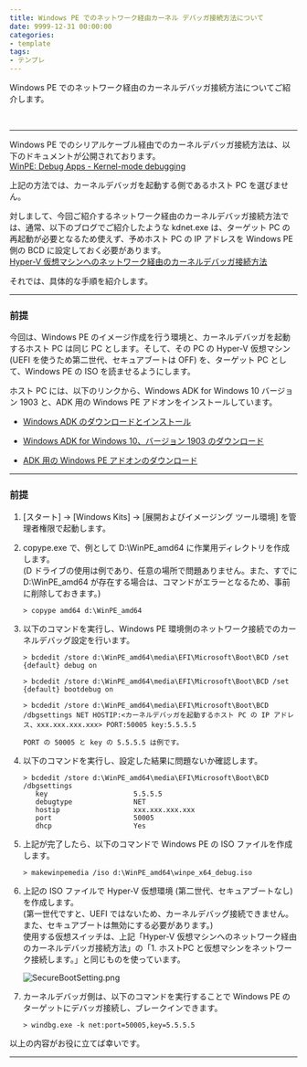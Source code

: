 ```yaml
---
title: Windows PE でのネットワーク経由カーネル デバッガ接続方法について
date: 9999-12-31 00:00:00
categories:
- template
tags:
- テンプレ
---
```

Windows PE でのネットワーク経由のカーネルデバッガ接続方法についてご紹介します。
<!-- more -->
<br>

***
Windows PE でのシリアルケーブル経由でのカーネルデバッガ接続方法は、以下のドキュメントが公開されております。  
[WinPE: Debug Apps - Kernel-mode debugging](https://docs.microsoft.com/en-us/windows-hardware/manufacture/desktop/winpe-debug-apps#kernel-mode-debugging)  

上記の方法では、カーネルデバッガを起動する側であるホスト PC を選びません。  

対しまして、今回ご紹介するネットワーク経由のカーネルデバッガ接続方法では、通常、以下のブログでご紹介したような kdnet.exe は、ターゲット PC の再起動が必要となるため使えず、予めホスト PC の IP アドレスを Windows PE 側の BCD に設定しておく必要があります。  
[Hyper-V 仮想マシンへのネットワーク経由のカーネルデバッガ接続方法](https://social.msdn.microsoft.com/Forums/ja-JP/db91ddff-f8ff-49d8-bef2-2a0c596414c2/hyperv-?forum=wdksupportteamja)  

それでは、具体的な手順を紹介します。

***
### 前提
今回は、Windows PE のイメージ作成を行う環境と、カーネルデバッガを起動するホスト PC は同じ PC とします。そして、その PC の Hyper-V 仮想マシン (UEFI を使うため第二世代、セキュアブートは OFF) を、ターゲット PC として、Windows PE の ISO を読ませるようにします。  

ホスト PC には、以下のリンクから、Windows ADK for Windows 10 バージョン 1903 と、ADK 用の Windows PE アドオンをインストールしています。  

- [Windows ADK のダウンロードとインストール](https://docs.microsoft.com/ja-jp/windows-hardware/get-started/adk-install)

- [Windows ADK for Windows 10、バージョン 1903 のダウンロード](https://go.microsoft.com/fwlink/?linkid=2086042)

- [ADK 用の Windows PE アドオンのダウンロード](https://go.microsoft.com/fwlink/?linkid=2087112)

***
### 前提

1. [スタート] -> [Windows Kits] -> [展開およびイメージング ツール環境] を管理者権限で起動します。

1. copype.exe で、例として D:\WinPE_amd64 に作業用ディレクトリを作成します。  
(D ドライブの使用は例であり、任意の場所で問題ありません。また、すでに D:\WinPE_amd64 が存在する場合は、コマンドがエラーとなるため、事前に削除しておきます。)

   ```console
   > copype amd64 d:\WinPE_amd64
   ```

1. 以下のコマンドを実行し、Windows PE 環境側のネットワーク接続でのカーネルデバッグ設定を行います。  

   ```
   > bcdedit /store d:\WinPE_amd64\media\EFI\Microsoft\Boot\BCD /set {default} debug on

   > bcdedit /store d:\WinPE_amd64\media\EFI\Microsoft\Boot\BCD /set {default} bootdebug on

   > bcdedit /store d:\WinPE_amd64\media\EFI\Microsoft\Boot\BCD /dbgsettings NET HOSTIP:<カーネルデバッガを起動するホスト PC の IP アドレス、xxx.xxx.xxx.xxx> PORT:50005 key:5.5.5.5
   ```
   `PORT の 50005 と key の 5.5.5.5 は例です。`  

1. 以下のコマンドを実行し、設定した結果に問題ないか確認します。  
   ```
   > bcdedit /store d:\WinPE_amd64\media\EFI\Microsoft\Boot\BCD /dbgsettings
      key                     5.5.5.5
      debugtype               NET
      hostip                  xxx.xxx.xxx.xxx
      port                    50005
      dhcp                    Yes
   ```

1. 上記が完了したら、以下のコマンドで Windows PE の ISO ファイルを作成します。  
   ```
   > makewinpemedia /iso d:\WinPE_amd64\winpe_x64_debug.iso
   ```

1. 上記の ISO ファイルで Hyper-V 仮想環境 (第二世代、セキュアブートなし) を作成します。  
   (第一世代ですと、UEFI ではないため、カーネルデバッグ接続できません。また、セキュアブートは無効にする必要があります。)  
   使用する仮想スイッチは、上記「Hyper-V 仮想マシンへのネットワーク経由のカーネルデバッガ接続方法」の「1. ホストPC と仮想マシンをネットワーク接続します。」と同じものを使っています。  

   ![SecureBootSetting.png](https://jpwdkblog.github.io/images/SecureBootSetting.png)

1. カーネルデバッガ側は、以下のコマンドを実行することで Windows PE のターゲットにデバッガ接続し、ブレークインできます。  
   ```
   > windbg.exe -k net:port=50005,key=5.5.5.5
   ```


以上の内容がお役に立てば幸いです。
***
